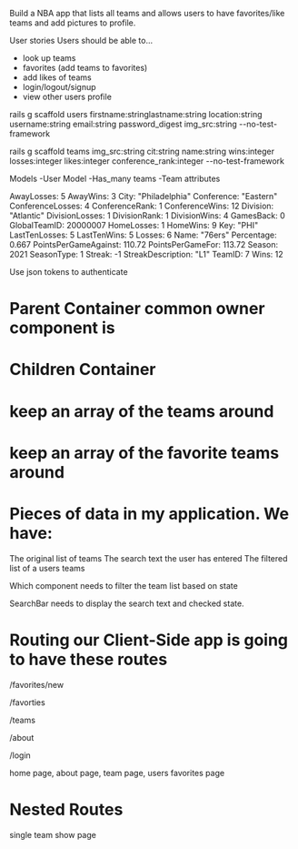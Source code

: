 Build a NBA app that lists all teams and allows users to have favorites/like teams and add pictures to profile.

User stories
Users should be able to...

- look up teams
- favorites (add teams to favorites)
- add likes of teams
- login/logout/signup
- view other users profile

rails g scaffold users firstname:stringlastname:string location:string username:string email:string password_digest img_src:string --no-test-framework

rails g scaffold teams img_src:string cit:string name:string wins:integer losses:integer likes:integer conference_rank:integer --no-test-framework

Models
-User Model
-Has_many teams
-Team attributes

AwayLosses: 5
AwayWins: 3
City: "Philadelphia"
Conference: "Eastern"
ConferenceLosses: 4
ConferenceRank: 1
ConferenceWins: 12
Division: "Atlantic"
DivisionLosses: 1
DivisionRank: 1
DivisionWins: 4
GamesBack: 0
GlobalTeamID: 20000007
HomeLosses: 1
HomeWins: 9
Key: "PHI"
LastTenLosses: 5
LastTenWins: 5
Losses: 6
Name: "76ers"
Percentage: 0.667
PointsPerGameAgainst: 110.72
PointsPerGameFor: 113.72
Season: 2021
SeasonType: 1
Streak: -1
StreakDescription: "L1"
TeamID: 7
Wins: 12

Use json tokens to authenticate

# Parent Container common owner component is

# Children Container

# keep an array of the teams around

# keep an array of the favorite teams around

# Pieces of data in my application. We have:

The original list of teams
The search text the user has entered
The filtered list of a users teams

Which component needs to filter the team list based on state

SearchBar needs to display the search text and checked state.

# Routing our Client-Side app is going to have these routes

/favorites/new

/favorties

/teams

/about

/login

home page, about page, team page, users favorites page

# Nested Routes

single team show page
